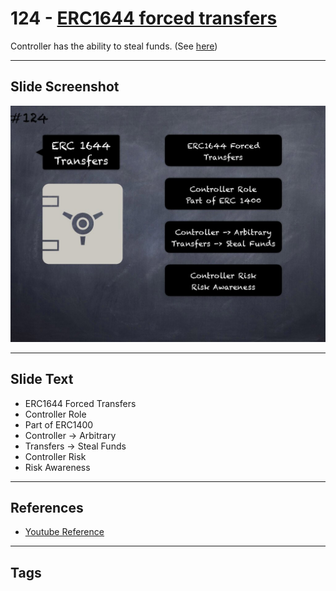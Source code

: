# 124 - [ERC1644 forced transfers](ERC1644%20forced%20transfers.md)
Controller has the ability to steal funds. (See [here](https://gist.github.com/shayanb/cd495e23c7cf1a8b269f8ce7fd198538#file-token_checklist-md))
___
## Slide Screenshot
![0124.jpg](../../images/5.%20Pitfalls%20and%20Best%20Practices%20201/124.jpg)
___
## Slide Text
- ERC1644 Forced Transfers
- Controller Role
- Part of ERC1400
- Controller -> Arbitrary
- Transfers -> Steal Funds
- Controller Risk
- Risk Awareness
___
## References
- [Youtube Reference](https://youtu.be/HqHo1jKUnmU?t=229)
___
## Tags
